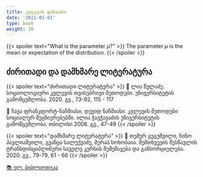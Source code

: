 ```yaml
---
title: კვლევის დიზაინი
date: '2021-01-01'
type: book
weight: 20
---
```



{{< spoiler text="What is the parameter $\mu$?" >}}
The parameter $\mu$ is the mean or expectation of the distribution.
{{< /spoiler >}}


## ძირითადი და დამხმარე ლიტერატურა

{{< spoiler text="ძირითადი ლიტერატურა" >}}
📘 ლია წულაძე. სოციოლოგიური კვლევის თვისებრივი მეთოდები. უნივერსიტეტის გამომცემლობა. 2020. გვ., 73-92, 115 - 117

📘 ჩავა ფრანკფორტ-ნაჩმიასი, დევიდ ნაჩმიასი. კვლევის მეთოდები სოციალურ მეცნიერებებში. ილია ჭავჭავაძის უნივერსიტეტის გამომცემლობა. თბილისი 2008. გვ., 47-49
{{< /spoiler >}}


{{< spoiler text="დამხმარე ლიტერატურა" >}}
📗 თემურ გუგუშვილი, ნინო პავლიაშვილი, გვანცა სალუქვაძე, მერაბ ხოხობაია. შემთხვევის შესწავლის ტრანსდისციპლინური საველე კურსის შემუშავება და განხორციელება. 2020. გვ., 79-79, 61 - 66 
{{< /spoiler >}}


[📚 ელ. ბიბლიოთეკა](https://drive.google.com/drive/folders/14XCctw4mjJ4SWiFpQpUqQ6suK9XfqpS8?usp=sharing)
